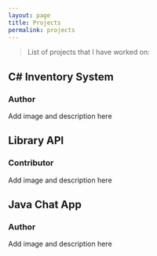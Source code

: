 ```yaml
---
layout: page
title: Projects
permalink: projects
---
```


> List of projects that I have worked on:

## C# Inventory System
### Author

Add image and description here

## Library API
### Contributor

Add image and description here

## Java Chat App
### Author

Add image and description here